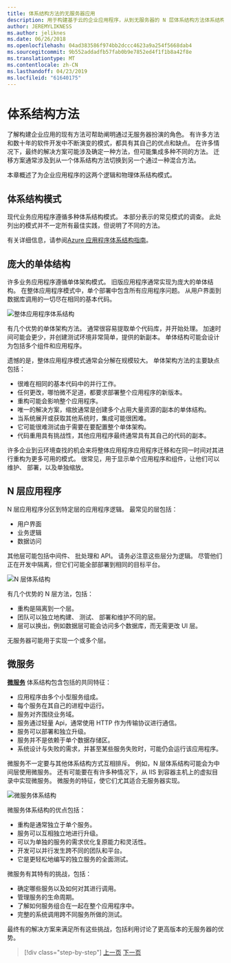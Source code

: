 ```yaml
---
title: 体系结构方法的无服务器应用
description: 用于构建基于云的企业应用程序，从到无服务器的 N 层体系结构方法体系结构的简介。
author: JEREMYLIKNESS
ms.author: jeliknes
ms.date: 06/26/2018
ms.openlocfilehash: 04ad383586f974bb2dccc4623a9a254f5668dab4
ms.sourcegitcommit: 9b552addadfb57fab0b9e7852ed4f1f1b8a42f8e
ms.translationtype: MT
ms.contentlocale: zh-CN
ms.lasthandoff: 04/23/2019
ms.locfileid: "61640175"
---
```

# <a name="architecture-approaches"></a>体系结构方法

了解构建企业应用的现有方法可帮助阐明通过无服务器扮演的角色。 有许多方法和数十年的软件开发中不断演变的模式，都具有其自己的优点和缺点。 在许多情况下，最终的解决方案可能涉及确定一种方法，但可能集成多种不同的方法。 迁移方案通常涉及到从一个体系结构方法切换到另一个通过一种混合方法。

本章概述了为企业应用程序的这两个逻辑和物理体系结构模式。

## <a name="architecture-patterns"></a>体系结构模式

现代业务应用程序遵循多种体系结构模式。 本部分表示的常见模式的调查。 此处列出的模式并不一定所有最佳实践，但说明了不同的方法。

有关详细信息，请参阅[Azure 应用程序体系结构指南](https://docs.microsoft.com/azure/architecture/guide/)。

## <a name="monoliths"></a>庞大的单体结构

许多业务应用程序遵循单体架构模式。 旧版应用程序通常实现为庞大的单体结构。 在整体应用程序模式中，单个部署中包含所有应用程序问题。 从用户界面到数据库调用的一切尽在相同的基本代码。

![整体应用程序体系结构](./media/monolith-architecture.png)

有几个优势的单体架构方法。 通常很容易提取单个代码库，并开始处理。 加速时间可能会更少，并创建测试环境非常简单，提供的新副本。 单体结构可能会设计为包括多个组件和应用程序。

遗憾的是，整体应用程序模式通常会分解在规模较大。 单体架构方法的主要缺点包括：

* 很难在相同的基本代码中的并行工作。
* 任何更改，哪怕微不足道，都要求部署整个应用程序的新版本。
* 重构可能会影响整个应用程序。
* 唯一的解决方案，缩放通常是创建多个占用大量资源的副本的单体结构。
* 当系统展开或获取其他系统时，集成可能很困难。
* 它可能很难测试由于需要在要配置整个单体架构。
* 代码重用具有挑战性，其他应用程序最终通常具有其自己的代码的副本。

许多企业到云环境查找的机会来将整体应用程序应用程序迁移和在同一时间对其进行重构为更多可用的模式。 很常见，用于显示单个应用程序和组件，让他们可以维护、 部署，以及单独缩放。

## <a name="n-layer-applications"></a>N 层应用程序

N 层应用程序分区到特定层的应用程序逻辑。 最常见的层包括：

* 用户界面
* 业务逻辑
* 数据访问

其他层可能包括中间件、 批处理和 API。 请务必注意这些层分为逻辑。 尽管他们正在开发中隔离，但它们可能全部部署到相同的目标平台。

![N 层体系结构](./media/n-layer-architecture.png)

有几个优势的 N 层方法，包括：

* 重构是隔离到一个层。
* 团队可以独立地构建、 测试、 部署和维护不同的层。
* 层可以换出，例如数据层可能会访问多个数据库，而无需更改 UI 层。

无服务器可能用于实现一个或多个层。

## <a name="microservices"></a>微服务

**[微服务](https://docs.microsoft.com/azure/architecture/guide/architecture-styles/microservices)** 体系结构包含包括的共同特征：

* 应用程序由多个小型服务组成。
* 每个服务在其自己的进程中运行。
* 服务对齐围绕业务域。
* 服务通过轻量 Api，通常使用 HTTP 作为传输协议进行通信。
* 服务可以部署和独立升级。
* 服务并不是依赖于单个数据存储区。
* 系统设计与失败的需求，并甚至某些服务失败时，可能仍会运行该应用程序。

微服务不一定要与其他体系结构方式互相排斥。 例如，N 层体系结构可能会为中间层使用微服务。 还有可能要在有许多种情况下，从 IIS 到容器主机上的虚拟目录中实现微服务。 微服务的特征，使它们尤其适合无服务器实现。

![微服务体系结构](./media/microservices-architecture.png)

微服务体系结构的优点包括：

* 重构是通常独立于单个服务。
* 服务可以互相独立地进行升级。
* 可以为单独的服务的需求优化复原能力和灵活性。
* 开发可以并行发生跨不同的团队和平台。
* 它是更轻松地编写的独立服务的全面测试。

微服务有其特有的挑战，包括：

* 确定哪些服务以及如何对其进行调用。
* 管理服务的生命周期。
* 了解如何服务组合在一起在整个应用程序中。
* 完整的系统调用跨不同服务所做的测试。

最终有的解决方案来满足所有这些挑战，包括利用讨论了更高版本的无服务器的优势。

>[!div class="step-by-step"]
>[上一页](index.md)
>[下一页](architecture-deployment-approaches.md)